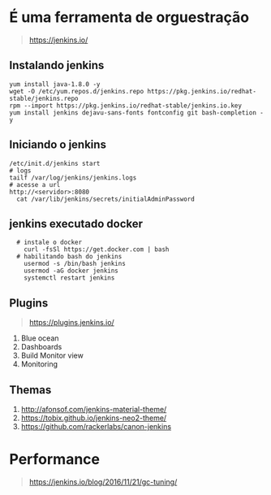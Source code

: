 # É uma ferramenta de orguestração
> https://jenkins.io/

## Instalando jenkins

```
yum install java-1.8.0 -y
wget -O /etc/yum.repos.d/jenkins.repo https://pkg.jenkins.io/redhat-stable/jenkins.repo
rpm --import https://pkg.jenkins.io/redhat-stable/jenkins.io.key
yum install jenkins dejavu-sans-fonts fontconfig git bash-completion -y
```

## Iniciando o jenkins
```
/etc/init.d/jenkins start
# logs
tailf /var/log/jenkins/jenkins.logs
# acesse a url
http://<servidor>:8080
  cat /var/lib/jenkins/secrets/initialAdminPassword
```

## jenkins executado docker

```
  # instale o docker
    curl -fsSl https://get.docker.com | bash
  # habilitando bash do jenkins
    usermod -s /bin/bash jenkins
    usermod -aG docker jenkins
    systemctl restart jenkins
```

## Plugins
> https://plugins.jenkins.io/

1. Blue ocean
2. Dashboards
3. Build Monitor view
4. Monitoring


## Themas

1. http://afonsof.com/jenkins-material-theme/
2. https://tobix.github.io/jenkins-neo2-theme/
3. https://github.com/rackerlabs/canon-jenkins


# Performance
> https://jenkins.io/blog/2016/11/21/gc-tuning/

